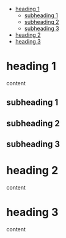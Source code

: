 - [heading 1](#heading-1)
  - [subheading 1](#subheading-1)
  - [subheading 2](#subheading-2)
  - [subheading 3](#subheading-3)
- [heading 2](#heading-2)
- [heading 3](#heading-3)




# heading 1
content
## subheading 1
## subheading 2
## subheading 3
# heading 2
content
# heading 3
content